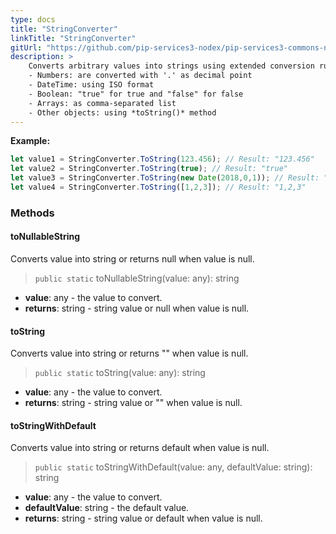 ```yaml
---
type: docs
title: "StringConverter"
linkTitle: "StringConverter"
gitUrl: "https://github.com/pip-services3-nodex/pip-services3-commons-nodex"
description: > 
    Converts arbitrary values into strings using extended conversion rules:
    - Numbers: are converted with '.' as decimal point
    - DateTime: using ISO format
    - Boolean: "true" for true and "false" for false
    - Arrays: as comma-separated list
    - Other objects: using *toString()* method
---
```



**Example:**

```typescript
let value1 = StringConverter.ToString(123.456); // Result: "123.456"
let value2 = StringConverter.ToString(true); // Result: "true"
let value3 = StringConverter.ToString(new Date(2018,0,1)); // Result: "2018-01-01T00:00:00.00"
let value4 = StringConverter.ToString([1,2,3]); // Result: "1,2,3"
```

### Methods

#### toNullableString
Converts value into string or returns null when value is null.

> `public static` toNullableString(value: any): string

- **value**: any - the value to convert.
- **returns**: string - string value or null when value is null.

#### toString
Converts value into string or returns "" when value is null.

> `public static` toString(value: any): string

- **value**: any - the value to convert.
- **returns**: string - string value or "" when value is null.

#### toStringWithDefault
Converts value into string or returns default when value is null.

> `public static` toStringWithDefault(value: any, defaultValue: string): string

- **value**: any - the value to convert.
- **defaultValue**: string - the default value.
- **returns**: string - string value or default when value is null.